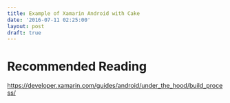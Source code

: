 ```yaml
---
title: Example of Xamarin Android with Cake
date: '2016-07-11 02:25:00'
layout: post
draft: true
---
```

# Recommended Reading
https://developer.xamarin.com/guides/android/under_the_hood/build_process/